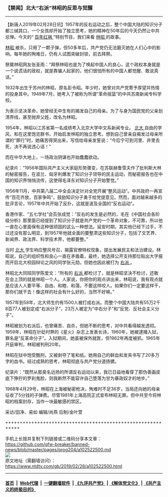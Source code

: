 ### 【禁闻】北大“右派”林昭的反思与觉醒
------------------------

<div class="post_content">
 <p>
  【新唐人2019年02月28日讯】1957年的反右运动之后，整个中国大陆的知识分子都三缄其口，一个女孩却开始了独立思考，她的精神在50年后的今天仍然让中共忌惮。今天的“
  <a href="https://www.ntdtv.com/gb/百年红祸.htm">
   百年红祸
  </a>
  ”特别节目，我们来看
  <a href="https://www.ntdtv.com/gb/林昭.htm">
   林昭
  </a>
  的故事。
 </p>
 <p>
  <a href="https://www.ntdtv.com/gb/林昭.htm">
   林昭
  </a>
  被杀，只用了一颗子弹，但50多年后，共产党仍无法磨灭她在人们心中的影响。每年她的殉难日，仍有人试图突破封锁，前去拜祭。
 </p>
 <p>
  祭奠林昭网友张圣雨：“拜祭林昭也是为了唤起中国人的良心，这个政权本身就是一个说谎话的政权，就是靠骗人起家的，他们很怕所有的中国人都觉醒、敢说真话。”
 </p>
 <p>
  1932年出生于苏州的林昭，原名彭令昭。年少时，她曾对共产党寄予厚望并热情的投身其中。1949年7月，她考入了被称为所谓“革命摇篮”的中共苏南新闻专科学校。
 </p>
 <p>
  为表示坚决革命，她曾经无中生有的揭发自己的母亲。为了与身为国民党的父亲划清界线，甚至抛弃父姓，改名为林昭。
 </p>
 <p>
  1954年，林昭以江苏省第一名成绩考入北京大学中文系新闻专业。
  <a href="https://www.ntdtv.com/gb/北大.htm">
   北大
  </a>
  自由的学风，和在这里饱览群书，开始启发林昭的独立思考。想到自己曾亲自揭发过母亲所谓的“罪行”时，她痛苦得哭出来，写信给母亲发誓说：“今后宁可到河里、井里去死，决不再说违心话！”
 </p>
 <p>
  而在中华大地上，一场政治阴谋也开始蠢蠢欲动。
 </p>
 <p>
  纪录片：“1956年国际共产主义大家庭形势骤变，在苏联赫鲁雪夫作了批判斯大林的秘密报告，在波兰、匈牙利爆发了知识分子领导的民主运动，而秘密报告也在中国的知识界悄悄流传，这使得毛泽东对知识分子开始警觉。”
 </p>
 <p>
  1956年11月，中共第八届二中全会决定针对全党开展“整风运动”。中共政府一再宣传“百花齐放，百家争鸣”，鼓励知识分子勇于给党提意见。然而，面对越来越多的批评言论，1957年中共开始了反扑，这就是波及全国的“反右运动”。
 </p>
 <p>
  香港作家、“五七学社”会员张成觉：“反右的发生是必然的，毛在《中国社会各阶级分析》那里面已经提到了知识分子就是共产党的一个革命对象，不可靠，所以他一直在心里面保有这种很顽固的这么一种想法。延安时期，其实他已经下过手，不过还没有那么明显，到1957年他就全面的要整肃这些知识分子，包括了文艺界、新闻界、政法界、科学技术界，他都要整。”
 </p>
 <p>
  当时
  <a href="https://www.ntdtv.com/gb/北大.htm">
   北大
  </a>
  学生响应整风号召，揭露官僚特权现象，提出发展民主和法治建设。林昭说，自己的组织性和良心一直在矛盾着，最终，她选择公开支持那位贴出大字报而开启北大校园辩论之风的同学张元勋。但她也因此被打为
  <a href="https://www.ntdtv.com/gb/右派.htm">
   右派
  </a>
  。
 </p>
 <p>
  林昭北大同班同学陈爱文：“所有的
  <a href="https://www.ntdtv.com/gb/右派.htm">
   右派
  </a>
  都检讨了，就是林昭坚决不检讨，还敢在会上顶的就是林昭一个人。人家说，你把你的观点讲出来，林昭说，我有观点就是应该人人要平等、自由、和睦、和蔼，不要这样咬人。如果你们一定要这样干，那你们就干去！像这样的社会有什么好的，当然不好嘛。”
 </p>
 <p>
  1957年到58年，北大师生约有1500人被打成右派。而整个中国大陆共有55万2千8百77人被划定成“右派分子”，23万人被定为“中右分子”和“反党、反社会主义分子”。
 </p>
 <p>
  林昭被划为右派后，也曾痛苦、自杀，但她不断的思考，对中共看得越发透彻。1959年，林昭在针砭时弊的《星火》杂志上发表长诗，1960年，她被逮捕入狱，罪名是“反革命分子”。入狱期间，她虽被保外就医，但1962年再度被抓。1965年开庭审判，林昭被判刑20年。
 </p>
 <p>
  林昭在狱中饱受酷刑，又被剥夺了笔和纸。她用自己的鲜血和发夹书写了20多万字的血书。经过成熟的思考，林昭彻底与共产党分道扬镳。
 </p>
 <p>
  纪录片：“既然从那臭名远扬的所谓反右运动以来，我已日益地看穿了那伪善画皮底下狰狞的罗刹鬼脸，则我断然不能容许自己堕落为甘为暴政奴才的地步。”
 </p>
 <p>
  1968年4月29号，林昭在上海被秘密枪决，殉难时不足36岁，当局还向她的母亲征收了5分钱的子弹费。尽管1981年上海高院正式宣布林昭无罪。但中共至今将林昭的档案封存，当作一块最敏感的禁区。
 </p>
 <p>
  采访/田净、易如 编辑/尚燕 后制/金叶萱
 </p>
 <div class="single_ad">
 </div>
</div>

+++++++++++++++++++++++++++++++++++++++++++++++++++++++++++<br/><br/>
手机上长按并复制下列链接或二维码分享本文章：<br/>
https://github.com/gfw-breaker/banned-news/blob/master/pages/prog204/a102522500.md <br/>
<a href='https://github.com/gfw-breaker/banned-news/blob/master/pages/prog204/a102522500.md'><img src='https://github.com/gfw-breaker/banned-news/blob/master/pages/prog204/a102522500.md.png'/></a> <br/>
原文地址（需翻墙访问）：https://www.ntdtv.com/gb/2019/02/28/a102522500.html


------------------------
#### [首页](https://github.com/gfw-breaker/banned-news/blob/master/README.md) &nbsp;|&nbsp; [Web代理](https://github.com/labour-camp/helloworld) &nbsp;|&nbsp; [一键翻墙软件](https://github.com/gfw-breaker/nogfw/blob/master/README.md) &nbsp;| [《九评共产党》](https://github.com/gfw-breaker/9ping.md/blob/master/README.md#九评之一评共产党是什么) | [《解体党文化》](https://github.com/gfw-breaker/jtdwh.md/blob/master/README.md) | [《共产主义的终极目的》](https://github.com/gfw-breaker/gczydzjmd.md/blob/master/README.md)

